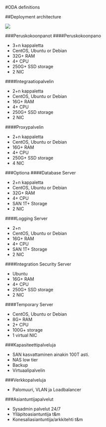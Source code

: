 #ODA definitions

##Deployment architecture

![](http://www.plantuml.com/plantuml/proxy?src=https://raw.githubusercontent.com/omahoito/definitions/master/deployment.md?16) <!--- This generates a picture based on deployment.MD. To change the counter in the url above, i.e. deployment.MD?13 -> deployment.MD?14 --->

###Peruskokoonpanot
####Peruskokoonpano 
- 3+n kappaletta
- CentOS, Ubuntu or Debian
- 32G+ RAM
- 4+ CPU
- 250G+ SSD storage
- 2 NIC

####Integraatiopalvelin
- 2+n kappaletta
- CentOS, Ubuntu or Debian
- 16G+ RAM
- 4+ CPU
- 250G+ SSD storage
- 2 NIC

####Proxypalvelin
- 2+n kappaletta
- CentOS, Ubuntu or Debian
- 16G+ RAM
- 4+ CPU
- 250G+ SSD storage
- 4 NIC

###Optiona 
####Database Server 
- 2+n kappaletta
- CentOS, Ubuntu or Debian
- 32G+ RAM
- 4+ CPU
- SAN 1T+ Storage
- 2 NIC

####Logging Server 
- 2+n
- CentOS, Ubuntu or Debian
- 16G+ RAM
- 4+ CPU
- SAN 1T+ Storage
- 2 NIC

####Integration Security Server
- Ubuntu
- 16G+ RAM
- 4+ CPU
- 250G+ SSD storage
- 2 NIC

####Temporary Server 
- CentOS, Ubuntu or Debian
- 8G+ RAM
- 2+ CPU
- 100G+ storage
- 1 virtual NIC

###Kapasiteettipalveluja
- SAN kasvattaminen ainakin 100T asti.
- NAS low tier 
- Backup
- Virtuaalipalvelin

###Verkkopalveluja
- Palomuuri, VLAN ja Loadbalancer

###Asiantuntijapalvelut
- Sysadmin palvelut 24/7
- Ylläpitoasiantuntija t&m
- Konesaliasiantuntija/arkkitehti t&m
